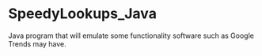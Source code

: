 # SpeedyLookups_Java
Java program that will emulate some functionality software such as Google Trends may have.
